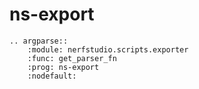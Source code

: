 # ns-export

```{eval-rst}
.. argparse::
    :module: nerfstudio.scripts.exporter
    :func: get_parser_fn
    :prog: ns-export
    :nodefault:
```
